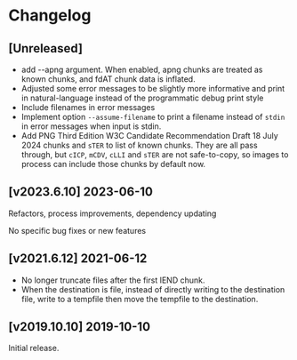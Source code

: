# Changelog

## [Unreleased]
* add --apng argument.
  When enabled, apng chunks are treated as known chunks, and fdAT chunk data is inflated.
* Adjusted some error messages to be slightly more informative
  and print in natural-language instead of the programmatic debug print style
* Include filenames in error messages
* Implement option `--assume-filename` to print a filename instead of `stdin`
  in error messages when input is stdin.
* Add PNG Third Edition W3C Candidate Recommendation Draft 18 July 2024 chunks and `sTER` to list of known chunks.
  They are all pass through, but `cICP`, `mCDV`, `cLLI` and `sTER` are not safe-to-copy, so images to process can include those chunks by default now.

## [v2023.6.10] 2023-06-10
Refactors, process improvements, dependency updating

No specific bug fixes or new features

## [v2021.6.12] 2021-06-12
* No longer truncate files after the first IEND chunk.
* When the destination is file, instead of directly writing to the destination file, write to a
  tempfile then move the tempfile to the destination.

## [v2019.10.10] 2019-10-10
Initial release.
